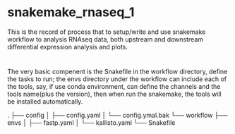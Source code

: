 # snakemake_rnaseq_1
This is the record of process that to setup/write and use snakemake workflow to analysis RNAseq data, both upstream and downstream differential expression analysis and plots.


# 

The very basic compenent is the Snakefile in the workflow directory, define the tasks to run; the envs directory under the workflow can include each of the tools, say, if use conda environment, can define the channels and the tools name(plus the version), then when run the snakemake, the tools will be installed automatically. 

.
├── config
│   ├── config.yaml
│   └── config.ymal.bak
└── workflow
    ├── envs
    │   ├── fastp.yaml
    │   └── kallisto.yaml
    └── Snakefile
